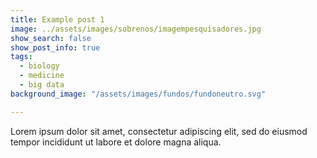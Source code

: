 ```yaml
---
title: Example post 1
image: ../assets/images/sobrenos/imagempesquisadores.jpg
show_search: false
show_post_info: true
tags:
  - biology
  - medicine
  - big data
background_image: "/assets/images/fundos/fundoneutro.svg"

---
```


Lorem ipsum dolor sit amet, consectetur adipiscing elit, sed do eiusmod tempor incididunt ut labore et dolore magna aliqua.
